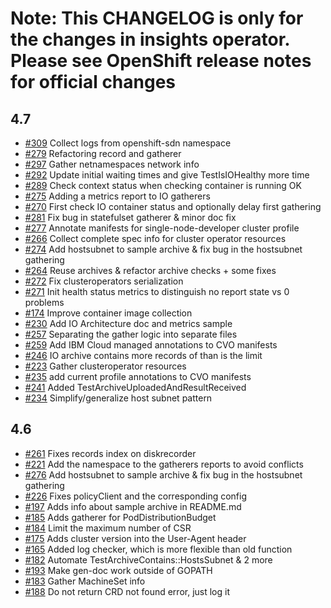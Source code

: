 # Note: This CHANGELOG is only for the changes in insights operator. Please see OpenShift release notes for official changes

## 4.7

- [#309](https://github.com/openshift/insights-operator/pull/309) Collect logs from openshift-sdn namespace
- [#279](https://github.com/openshift/insights-operator/pull/279) Refactoring record and gatherer
- [#297](https://github.com/openshift/insights-operator/pull/297) Gather netnamespaces network info
- [#292](https://github.com/openshift/insights-operator/pull/292) Update initial waiting times and give TestIsIOHealthy more time
- [#289](https://github.com/openshift/insights-operator/pull/289) Check context status when checking container is running OK
- [#275](https://github.com/openshift/insights-operator/pull/275) Adding a metrics report to IO gatherers
- [#270](https://github.com/openshift/insights-operator/pull/270) First check IO container status and optionally delay first gathering
- [#281](https://github.com/openshift/insights-operator/pull/281) Fix bug in statefulset gatherer & minor doc fix
- [#277](https://github.com/openshift/insights-operator/pull/277) Annotate manifests for single-node-developer cluster profile
- [#266](https://github.com/openshift/insights-operator/pull/266) Collect complete spec info for cluster operator resources
- [#274](https://github.com/openshift/insights-operator/pull/274) Add hostsubnet to sample archive & fix bug in the hostsubnet gathering
- [#264](https://github.com/openshift/insights-operator/pull/264) Reuse archives & refactor archive checks + some fixes
- [#272](https://github.com/openshift/insights-operator/pull/272) Fix clusteroperators serialization
- [#271](https://github.com/openshift/insights-operator/pull/271) Init health status metrics to distinguish no report state vs 0 problems
- [#174](https://github.com/openshift/insights-operator/pull/174) Improve container image collection
- [#230](https://github.com/openshift/insights-operator/pull/230) Add IO Architecture doc and metrics sample
- [#257](https://github.com/openshift/insights-operator/pull/257) Separating the gather logic into separate files
- [#259](https://github.com/openshift/insights-operator/pull/259) Add IBM Cloud managed annotations to CVO manifests
- [#246](https://github.com/openshift/insights-operator/pull/246) IO archive contains more records of than is the limit
- [#223](https://github.com/openshift/insights-operator/pull/223) Gather clusteroperator resources
- [#235](https://github.com/openshift/insights-operator/pull/235) add current profile annotations to CVO manifests
- [#241](https://github.com/openshift/insights-operator/pull/241) Added TestArchiveUploadedAndResultReceived
- [#234](https://github.com/openshift/insights-operator/pull/234) Simplify/generalize host subnet pattern

## 4.6

- [#261](https://github.com/openshift/insights-operator/pull/261) Fixes records index on diskrecorder
- [#221](https://github.com/openshift/insights-operator/pull/221) Add the namespace to the gatherers reports to avoid conflicts
- [#276](https://github.com/openshift/insights-operator/pull/276) Add hostsubnet to sample archive & fix bug in the hostsubnet gathering
- [#226](https://github.com/openshift/insights-operator/pull/226) Fixes policyClient and the corresponding config
- [#197](https://github.com/openshift/insights-operator/pull/197) Adds info about sample archive in README.md
- [#185](https://github.com/openshift/insights-operator/pull/185) Adds gatherer for PodDistributionBudget
- [#184](https://github.com/openshift/insights-operator/pull/184) Limit the maximum number of CSR
- [#175](https://github.com/openshift/insights-operator/pull/175) Adds cluster version into the User-Agent header
- [#165](https://github.com/openshift/insights-operator/pull/165) Added log checker, which is more flexible than old function
- [#182](https://github.com/openshift/insights-operator/pull/182) Automate TestArchiveContains::HostsSubnet & 2 more
- [#193](https://github.com/openshift/insights-operator/pull/193) Make gen-doc work outside of GOPATH
- [#183](https://github.com/openshift/insights-operator/pull/183) Gather MachineSet info
- [#188](https://github.com/openshift/insights-operator/pull/188) Do not return CRD not found error, just log it
